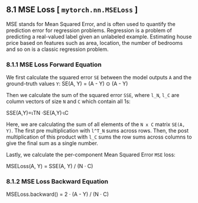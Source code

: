 ## 8.1 MSE Loss [ `mytorch.nn.MSELoss` ]

MSE stands for Mean Squared Error, and is often used to quantify the prediction error for regression problems. Regression is a problem of predicting a real-valued label given an unlabeled example. Estimating house price based on features such as area, location, the number of bedrooms and so on is a classic regression problem.

### 8.1.1 MSE Loss Forward Equation

We first calculate the squared error `SE` between the model outputs `A` and the ground-truth values `Y`:
SE(A, Y) = (A - Y) ⊙ (A - Y)

Then we calculate the sum of the squared error `SSE`, where `l_N`, `l_C` are column vectors of size `N` and `C` which contain all 1s:

SSE(A,Y)=ιTN ·SE(A,Y)·ιC

Here, we are calculating the sum of all elements of the `N x C` matrix `SE(A, Y)`. The first pre multiplication with `l^T_N` sums across rows. Then, the post multiplication of this product with `l_C` sums the row sums across columns to give the final sum as a single number.

Lastly, we calculate the per-component Mean Squared Error `MSE` loss:

MSELoss(A, Y) = SSE(A, Y) / (N · C)

### 8.1.2 MSE Loss Backward Equation
MSELoss.backward() = 2 · (A - Y) / (N · C)

